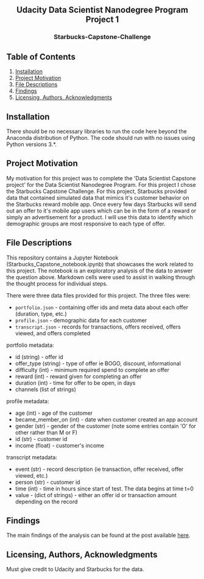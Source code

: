 <h2 align="center">Udacity Data Scientist Nanodegree Program Project 1</h2>

<h3 align="center">Starbucks-Capstone-Challenge</h3>

## Table of Contents
1. [Installation](#installation)
2. [Project Motivation](#project_motivation)
3. [File Descriptions](#file_description)
4. [Findings](#findings)
5. [Licensing, Authors, Acknowledgments](#licensing)

## Installation <a name="installation"></a>
There should be no necessary libraries to run the code here beyond the Anaconda distribution of Python. The code should run with no issues using Python versions 3.*.

## Project Motivation <a name="project_motivation"></a>
My motivation for this project was to complete the 'Data Scientist Capstone project' for the Data Scientist Nanodegree Program.  For this project I chose the Starbucks Capstone Challenge.  For this project, Starbucks provided data that contained simulated data that mimics it's customer behavior on the Starbucks reward mobile app.  Once every few days Starbucks will send out an offer to it's mobile app users which can be in the form of a reward or simply an advertisement for a product. I will use this data to identify which demographic groups are most responsive to each type of offer.

## File Descriptions <a name="file_descriptions"></a>
This repository contains a Jupyter Notebook (Starbucks_Capstone_notebook.ipynb) that showcases the work related to this project. The notebook is an exploratory analysis of the data to answer the question above. Markdown cells were used to assist in walking through the thought process for individual steps.

There were three data files provided for this project.  The three files were:
- `portfolio.json` - containing offer ids and meta data about each offer (duration, type, etc.)
- `profile.json` - demographic data for each customer
- `transcript.json` - records for transactions, offers received, offers viewed, and offers completed
  
portfolio metadata:
- id (string) - offer id
- offer_type (string) - type of offer ie BOGO, discount, informational
- difficulty (int) - minimum required spend to complete an offer
- reward (int) - reward given for completing an offer
- duration (int) - time for offer to be open, in days
- channels (list of strings)
  
profile metadata:
- age (int) - age of the customer
- became_member_on (int) - date when customer created an app account
- gender (str) - gender of the customer (note some entries contain 'O' for other rather than M or F)
- id (str) - customer id
- income (float) - customer's income 

transcript metadata:
- event (str) - record description (ie transaction, offer received, offer viewed, etc.)
- person (str) - customer id
- time (int) - time in hours since start of test. The data begins at time t=0
- value - (dict of strings) - either an offer id or transaction amount depending on the record

## Findings <a name="findings"></a>
The main findings of the analysis can be found at the post available [here](https://hrviher.medium.com/optimizing-app-offers-with-starbucks-a32d802cd670).

## Licensing, Authors, Acknowledgments <a name="licensing"></a>
Must give credit to Udacity and Starbucks for the data.
